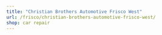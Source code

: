 ```yaml
---
title: "Christian Brothers Automotive Frisco West"
url: /frisco/christian-brothers-automotive-frisco-west/
shop: car repair
---
```

